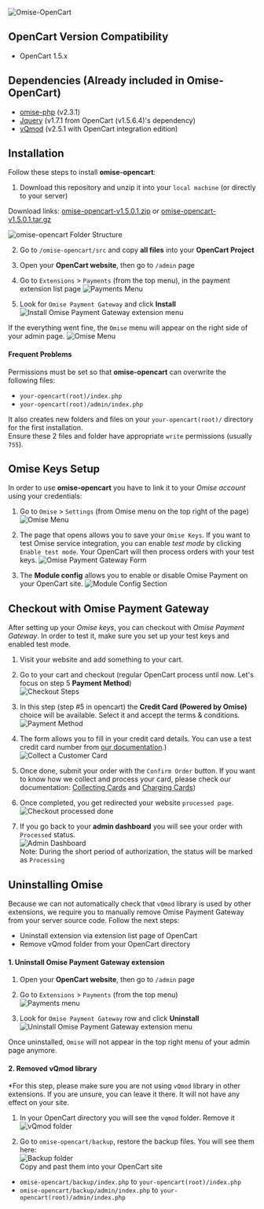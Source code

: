 ![Omise-OpenCart](https://omise-cdn.s3.amazonaws.com/artwork/opencart_omise_bodered.png)

## OpenCart Version Compatibility
- OpenCart 1.5.x

## Dependencies (Already included in Omise-OpenCart)
- [omise-php](https://github.com/omise/omise-php) (v2.3.1)
- [Jquery](https://github.com/jquery/jquery) (v1.7.1 from OpenCart (v1.5.6.4)'s dependency)
- [vQmod](https://github.com/vqmod/vqmod) (v2.5.1 with OpenCart integration edition)

## Installation
Follow these steps to install **omise-opencart**:

1. Download this repository and unzip it into your `local machine` (or directly to your server)

  Download links: 
  [omise-opencart-v1.5.0.1.zip](https://github.com/omise/omise-opencart/archive/v1.5.0.1.zip) or 
  [omise-opencart-v1.5.0.1.tar.gz](https://github.com/omise/omise-opencart/archive/v1.5.0.1.tar.gz)

  ![omise-opencart Folder Structure](https://omise-cdn.s3.amazonaws.com/assets/omise-opencart/omise-opencart-install-01.png)

  
2. Go to `/omise-opencart/src` and copy **all files** into your **OpenCart Project**  

3. Open your **OpenCart website**, then go to `/admin` page  

4. Go to `Extensions` > `Payments` (from the top menu), in the payment extension list page
![Payments Menu](https://omise-cdn.s3.amazonaws.com/assets/omise-opencart/omise-opencart-install-02.png)
  
5. Look for `Omise Payment Gateway` and click **Install**  
![Install Omise Payment Gateway extension menu](https://omise-cdn.s3.amazonaws.com/assets/omise-opencart/omise-opencart-install-03.png)

If the everything went fine, the `Omise` menu will appear on the right side of your admin page.
![Omise Menu](https://omise-cdn.s3.amazonaws.com/assets/omise-opencart/omise-opencart-install-04.png)

#### Frequent Problems

Permissions must be set so that **omise-opencart** can overwrite the following files:
- `your-opencart(root)/index.php`
- `your-opencart(root)/admin/index.php`

It also creates new folders and files on your `your-opencart(root)/` directory for the first installation.  
Ensure these 2 files and folder have appropriate `write` permissions (usually `755`).

## Omise Keys Setup
In order to use **omise-opencart** you have to link it to your *Omise account* using your credentials:

1. Go to `Omise` > `Settings` (from Omise menu on the top right of the page)  
![Omise Menu](https://omise-cdn.s3.amazonaws.com/assets/omise-opencart/omise-opencart-install-05.png)

2. The page that opens allows you to save your `Omise Keys`. If you want to test Omise service integration, you can enable *test mode* by clicking `Enable test mode`. Your OpenCart will then process orders with your test keys. 
![Omise Payment Gateway Form](https://omise-cdn.s3.amazonaws.com/assets/omise-opencart/omise-opencart-install-06.png)

3. The **Module config** allows you to enable or disable Omise Payment on your OpenCart site.
![Module Config Section](https://omise-cdn.s3.amazonaws.com/assets/omise-opencart/omise-opencart-install-07.png)

## Checkout with Omise Payment Gateway
After setting up your *Omise keys*, you can checkout with *Omise Payment Gateway*. In order to test it, make sure you set up your test keys and enabled test mode.

1. Visit your website and add something to your cart.

2. Go to your cart and checkout (regular OpenCart process until now. Let's focus on step 5 **Payment Method**)  
![Checkout Steps](https://omise-cdn.s3.amazonaws.com/assets/omise-opencart/omise-opencart-install-08.png)

3. In this step (step #5 in opencart)  the **Credit Card (Powered by Omise)** choice will be available. Select it and accept the terms & conditions. 
![Payment Method](https://omise-cdn.s3.amazonaws.com/assets/omise-opencart/omise-opencart-install-09.png)

4. The form allows you to fill in your credit card details. You can use a test credit card number from [our documentation](https://docs.omise.co/api/tests/).)  
![Collect a Customer Card](https://omise-cdn.s3.amazonaws.com/assets/omise-opencart/omise-opencart-install-10.png)

5. Once done, submit your order with the `Confirm Order` button. If you want to know how we collect and process your card, please check our documentation: [Collecting Cards](https://docs.omise.co/collecting-card-information/) and [Charging Cards](https://docs.omise.co/charging-cards/))

6. Once completed, you get redirected your website `processed page`.
![Checkout processed done](https://omise-cdn.s3.amazonaws.com/assets/omise-opencart/omise-opencart-install-11.png)

7. If you go back to your **admin dashboard** you will see your order with `Processed` status.  
![Admin Dashboard](https://omise-cdn.s3.amazonaws.com/assets/omise-opencart/omise-opencart-install-12.png)  
Note: During the short period of authorization, the status will be marked as `Processing`

## Uninstalling Omise

Because we can not automatically check that `vQmod` library is used by other extensions, we require you to manually remove Omise Payment Gateway from your server source code. Follow the next steps:

- Uninstall extension via extension list page of OpenCart
- Remove vQmod folder from your OpenCart directory

#### 1. Uninstall Omise Payment Gateway extension
1. Open your **OpenCart website**, then go to `/admin` page  

2. Go to `Extensions` > `Payments` (from the top menu)  
![Payments menu](https://omise-cdn.s3.amazonaws.com/assets/omise-opencart/omise-opencart-install-02.png)
 
3. Look for `Omise Payment Gateway` row and click **Uninstall**  
![Uninstall Omise Payment Gateway extension menu](https://omise-cdn.s3.amazonaws.com/assets/omise-opencart/omise-opencart-install-13.png)

Once uninstalled, `Omise` will not appear in the top right menu of your admin page anymore.

#### 2. Removed vQmod library
*For this step, please make sure you are not using `vQmod` library in other extensions. If you are unsure, you can leave it there. It will not have any effect on your site.

1. In your OpenCart directory you will see the `vqmod` folder. Remove it  
![vQmod folder](https://omise-cdn.s3.amazonaws.com/assets/omise-opencart/omise-opencart-install-14.png)  

2. Go to `omise-opencart/backup`, restore the backup files. You will see them here:  
![Backup folder](https://omise-cdn.s3.amazonaws.com/assets/omise-opencart/omise-opencart-install-15.png)  
Copy and past them into your OpenCart site  
  - `omise-opencart/backup/index.php` to `your-opencart(root)/index.php`  
  - `omise-opencart/backup/admin/index.php` to `your-opencart(root)/admin/index.php`  
